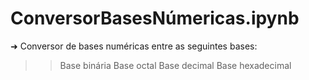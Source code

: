 # ConversorBasesNúmericas.ipynb
➜ Conversor de bases numéricas entre as seguintes bases:
>> Base binária
>> Base octal
>> Base decimal
>> Base hexadecimal
